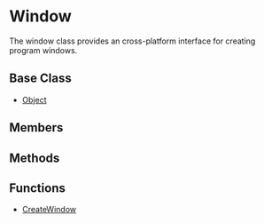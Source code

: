 # Window
The window class provides an cross-platform interface for creating program windows.

## Base Class
- [Object](API_Object.md)

## Members

## Methods

## Functions
- [CreateWindow](API_CreateWindow.md)
